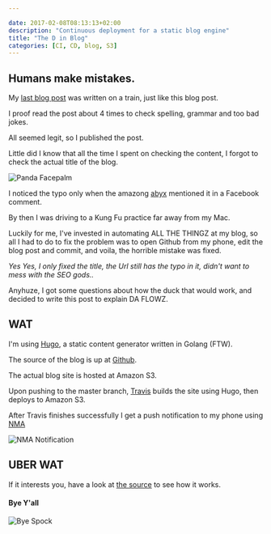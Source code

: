 ```yaml
---

date: 2017-02-08T08:13:13+02:00
description: "Continuous deployment for a static blog engine"
title: "The D in Blog"
categories: [CI, CD, blog, S3]
---
```


## Humans make mistakes.

My [last blog post](/2017/02/07/why-you-should-be-exited-about-the-groovyness-of-jenkins/) was written on a train, just like this blog post.

I proof read the post about 4 times to check spelling, grammar and too bad jokes.

All seemed legit, so I published the post.

Little did I know that all the time I spent on checking the content, I forgot to check the actual title of the blog.

![Panda Facepalm](/images/panda-facepalm.gif)

I noticed the typo only when the amazong [abyx](http://www.codelord.net) mentioned it in a Facebook comment.

By then I was driving to a Kung Fu practice far away from my Mac.

Luckily for me, I've invested in automating ALL THE THINGZ at my blog, so all I had to do to fix the problem was to open Github from my phone, edit the blog post and commit, and voila, the horrible mistake was fixed.

_Yes Yes, I only fixed the title, the Url still has the typo in it, didn't want to mess with the SEO gods.._

Anyhuze, I got some questions about how the duck that would work, and decided to write this post to explain DA FLOWZ.

## WAT

I'm using [Hugo](https://gohugo.io), a static content generator written in Golang (FTW).

The source of the blog is up at [Github](https://github.com/erikzaadi/erikzaadi.com).

The actual blog site is hosted at Amazon S3.

Upon pushing to the master branch, [Travis](https://travis-ci.org) builds the site using Hugo, then deploys to Amazon S3. 

After Travis finishes successfully I get a push notification to my phone using [NMA](http://www.notifymyandroid.com/)

![NMA Notification](/images/nma-blog.png)

## UBER WAT

If it interests you, have a look at [the source](https://github.com/erikzaadi/erikzaadi.com) to see how it works.

#### Bye Y'all

![Bye Spock](/images/bye-spock.gif)
